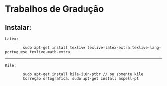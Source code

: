 Trabalhos de Gradução
=======

Instalar:
-----
	Latex:
```
		sudo apt-get install tex­live tex­live-latex-extra tex­live-lang-por­tu­guese tex­live-math-extra

```

----
	Kile:
```
		sudo apt-get install kile-i18n-ptbr // ou somente kile
		Correção ortografica: sudo apt-get install aspell-pt
```

